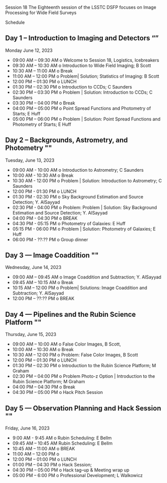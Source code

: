 Session 18 
The Eighteenth session of the LSSTC DSFP focuses on Image Processing for Wide Field Surveys

Schedule

Day 1 – Introduction to Imaging and Detectors
“” 
-- 
Monday June 12, 2023
* 09:00 AM – 09:30 AM o Welcome to Session 18, Logistics, Icebreakers
* 09:30 AM – 10:30 AM o Introduction to Wide Field Imaging; B Scott
* 10:30 AM – 11:00 AM o Break
* 11:00 AM – 12:00 PM o Problem| Solution; Statistics of Imaging: B Scott
* 12:00 PM – 01:30 PM o LUNCH
* 01:30 PM – 02:30 PM o Introduction to CCDs; C Saunders
* 02:30 PM – 03:30 PM o Problem | Solution: Introduction to CCDs; C Saunders
* 03:30 PM – 04:00 PM o Break
* 04:00 PM – 05:00 PM o Point Spread Functions and Photometry of Starts; E Huff 
* 05:00 PM – 06:00 PM o Problem | Solution: Point Spread Functions and Photometry of Starts; E Huff

Day 2 – Backgrounds, Astrometry, and Photometry
""
-- 
Tuesday, June 13, 2023
* 09:00 AM - 10:00 AM o Introduction to Astrometry; C Saunders
* 10:00 AM - 10:30 AM o Break
* 10:30 AM - 12:00 PM o Problem | Solution: Introduction to Astrometry; C Saunders
* 12:00 PM - 01:30 PM o LUNCH
* 01:30 PM - 02:30 PM o Sky Background Estimation and Source Detection; Y. AlSayyad
* 02:30 PM - 04:00 PM o Problem: Problem | Solution: Sky Background Estimation and Source Detection; Y. AlSayyad
* 04:00 PM - 04:30 PM o BREAK
* 04:30 PM - 05:15 PM o Photometry of Galaxies: E Huff
* 05:15 PM - 06:00 PM o Problem | Solution: Photometry of Galaxies; E Huff
* 06:00 PM - ??:?? PM o Group dinner

Day 3 — Image Coaddition
""
--
Wednesday, June 14, 2023
* 09:00 AM – 09:45 AM o Image Coaddition and Subtraction; Y. AlSayyad
* 09:45 AM – 10:15 AM o Break
* 10:15 AM – 12:00 PM o Problem| Solutions: Image Coaddition and Subtraction; Y. AlSayyad
* 12:00 PM – ??:?? PM o BREAK

Day 4 — Pipelines and the Rubin Science Platform
""
-- 
Thursday, June 15, 2023
* 09:00 AM – 10:00 AM o False Color Images, B Scott,
* 10:00 AM – 10:30 AM o Break
* 10:30 AM – 12:00 PM o Problem: False Color Images, B Scott
* 12:00 PM – 01:30 PM o LUNCH
* 01:30 PM – 02:30 PM o Introduction to the Rubin Science Platform; M Graham
* 02:30 PM – 04:00 PM o Problem Photo-z Option | Introduction to the Rubin Science Platform; M Graham
* 04:00 PM – 04:30 PM o Break
* 04:30 PM – 05:00 PM o Hack Pitch Session

Day 5 — Observation Planning and Hack Session
""
-- 
Friday, June 16, 2023
* 9:00 AM - 9:45 AM o Rubin Scheduling: E Bellm 
* 09:45 AM – 10:45 AM Rubin Scheduling: E Bellm
* 10:45 AM – 11:00 AM o BREAK
* 11:00 AM – 12:00 PM o 
* 12:00 PM – 01:00 PM o LUNCH
* 01:00 PM – 04:30 PM o Hack Session;
* 04:30 PM – 05:00 PM o Hack tag–up & Meeting wrap up
* 05:00 PM – 6:00 PM o Professional Development; L Walkowicz 

